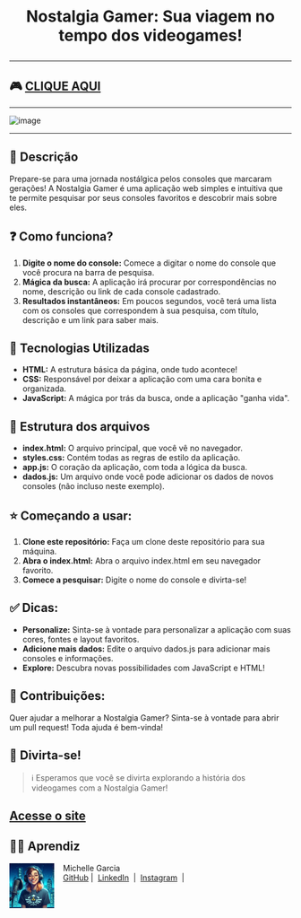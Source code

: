 <h1 align="center">  Nostalgia Gamer: Sua viagem no tempo dos videogames!

---
## 🎮 [CLIQUE AQUI](https://nostalgiagamer.vercel.app/)

---

![image](https://github.com/user-attachments/assets/efbe09ca-a7b9-4cec-b780-8a89320846a1)

---

## 📓 Descrição

Prepare-se para uma jornada nostálgica pelos consoles que marcaram gerações! A Nostalgia Gamer é uma aplicação web simples e intuitiva que te permite pesquisar por seus consoles favoritos e descobrir mais sobre eles. 

## ❓ Como funciona?

1. **Digite o nome do console:** Comece a digitar o nome do console que você procura na barra de pesquisa.
2. **Mágica da busca:** A aplicação irá procurar por correspondências no nome, descrição ou link de cada console cadastrado.
3. **Resultados instantâneos:** Em poucos segundos, você terá uma lista com os consoles que correspondem à sua pesquisa, com título, descrição e um link para saber mais.

## 🤖 Tecnologias Utilizadas

* **HTML:** A estrutura básica da página, onde tudo acontece!
* **CSS:** Responsável por deixar a aplicação com uma cara bonita e organizada.
* **JavaScript:** A mágica por trás da busca, onde a aplicação "ganha vida".

## 📁 Estrutura dos arquivos

* **index.html:** O arquivo principal, que você vê no navegador.
* **styles.css:** Contém todas as regras de estilo da aplicação.
* **app.js:** O coração da aplicação, com toda a lógica da busca.
* **dados.js:** Um arquivo onde você pode adicionar os dados de novos consoles (não incluso neste exemplo).

## ⭐ Começando a usar:

1. **Clone este repositório:** Faça um clone deste repositório para sua máquina.
2. **Abra o index.html:** Abra o arquivo index.html em seu navegador favorito.
3. **Comece a pesquisar:** Digite o nome do console e divirta-se!

## ✅ Dicas:

* **Personalize:** Sinta-se à vontade para personalizar a aplicação com suas cores, fontes e layout favoritos.
* **Adicione mais dados:** Edite o arquivo dados.js para adicionar mais consoles e informações.
* **Explore:** Descubra novas possibilidades com JavaScript e HTML!

## 🤝 Contribuições:

Quer ajudar a melhorar a Nostalgia Gamer? Sinta-se à vontade para abrir um pull request! Toda ajuda é bem-vinda!

## 👾 Divirta-se!

> ℹ️ Esperamos que você se divirta explorando a história dos videogames com a Nostalgia Gamer!

[Acesse o site](https://nostalgiagamer.vercel.app/)
---
## 👩‍💻 Aprendiz

<p>
    <img 
      align=left 
      margin=10 
      width=80 
      src="https://github.com/chellegeek/my-first-repository/blob/main/IA_images/podcaster.jpg"
    />
    <p>&nbsp&nbsp&nbsp&nbspMichelle Garcia<br>
    &nbsp&nbsp&nbsp
    <a href="https://github.com/chellegeek">
    GitHub</a>&nbsp;|&nbsp;
   <a href="https://www.linkedin.com/in/michelle-
garcia-/">LinkedIn</a>
&nbsp;|&nbsp;
    <a href="https://www.instagram.com/chellegarciami/">
    Instagram</a>
&nbsp;|&nbsp;</p>
</p>
<br/><br/>
<p>

